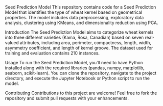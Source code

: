 Seed Prediction Model
This repository contains code for a Seed Prediction Model that identifies the type of wheat kernel based on geometrical properties. The model includes data preprocessing, exploratory data analysis, clustering using KMeans, and dimensionality reduction using PCA.

Introduction
The Seed Prediction Model aims to categorize wheat kernels into three different varieties (Kama, Rosa, Canadian) based on seven real-valued attributes, including area, perimeter, compactness, length, width, asymmetry coefficient, and length of kernel groove. The dataset used for training and evaluation contains 210 instances.

Usage
To run the Seed Prediction Model, you'll need to have Python installed along with the required libraries (pandas, numpy, matplotlib, seaborn, scikit-learn). You can clone the repository, navigate to the project directory, and execute the Jupyter Notebook or Python script to run the model.

Contributing
Contributions to this project are welcome! Feel free to fork the repository and submit pull requests with your enhancements.
